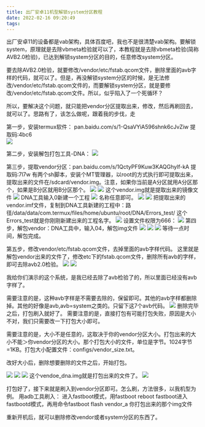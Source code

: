 ```yaml
---
title: 出厂安卓11机型解锁system分区教程
date: 2022-02-16 09:20:49
tags:
---
```

出厂安卓11的设备都是vab架构，具体百度吧，我也不是很清楚vab架构。要解锁system，原理就是去除vbmeta检验就可以了，本教程就是去除vbmeta检验(简称AVB2.0检验)，已达到解锁system分区的目的，任意修改system分区。  

要去除AVB2.0检验，就要修改/vendor/etc/fstab.qcom文件，删除里面的avb字样的代码，就可以了。但是，再没解锁system分区的时候，是无法修改/vendor/etc/fstab.qcom文件的，而要解锁system分区，就是要修改/vendor/etc/fstab.qcom文件。所以，似乎陷入了一个死循环？  

所以，要解决这个问题，就只能把vendor分区提取出来，修改，然后再刷回去，就可以了。思路有了，该怎么做呢，跟着我的步伐，走  

第一步，安装termux软件：
pan.baidu.com/s/1-QsaVYiA596shnk6cJvZiw 提取码:4bc6  
![](https://raw.githubusercontent.com/Raysamatoken/hexofile/main/img/1294855_b5187d2e_8439_0534%401080x2400.jpeg.m.jpg)  

第二步，安装解包打包工具-DNA：
![](https://raw.githubusercontent.com/Raysamatoken/hexofile/main/img/1294855_8978425e_8439_0541%401080x2400.jpeg.m.jpg) 

第三步，提取vendor分区：pan.baidu.com/s/1QctyPF9Kuw3KAQGhylf-kA 提取码:7l7w
有两个sh脚本，安装个MT管理器，以root的方式执行即可提取出来，提取出来的文件在/sdcard/vendor.img。注意，如果你当前是A分区就用A分区那个，如果是B分区就用B分区那个。
![](https://raw.githubusercontent.com/Raysamatoken/hexofile/main/img/1294855_d8a6a061_8439_0543%401080x2400.jpeg.m.jpg)
![](https://raw.githubusercontent.com/Raysamatoken/hexofile/main/img/1294855_effbbc0f_8439_0545%401080x2400.jpeg.m.jpg)
这个vendor.img就是提取出来的镜像文件
![](https://raw.githubusercontent.com/Raysamatoken/hexofile/main/img/1294855_1e9e1b19_8439_0547%401080x2400.jpeg.m.jpg)
DNA工具输入0新建一个工程
![](https://raw.githubusercontent.com/Raysamatoken/hexofile/main/img/1294855_0b25eb67_8439_0549%401080x2400.jpeg.m.jpg)
名称任意即可。
![](https://raw.githubusercontent.com/Raysamatoken/hexofile/main/img/1294855_53881fac_8439_055%401080x2400.jpeg.m.jpg)
![](https://raw.githubusercontent.com/Raysamatoken/hexofile/main/img/1294855_1297c174_8445_0702%401080x2400.jpeg.m.jpg)
把提取出来的vendor.imf文件，复制到DNA工具新建的工程中：路径/data/data/com.termux/files/home/ubuntu/root/DNA/Errors_test/
这个Errors_test就是你刚刚新建出来的工程名字。
![](https://raw.githubusercontent.com/Raysamatoken/hexofile/main/img/1294855_36400bcb_8445_0704%401080x2400.jpeg.m.jpg)
设置文件权限为666：
![](https://raw.githubusercontent.com/Raysamatoken/hexofile/main/img/1294855_4d80ee01_8445_0706%401080x2400.jpeg.m.jpg)
第四步，解包vendor：DNA工具中，输入04，解包img文件
![](https://raw.githubusercontent.com/Raysamatoken/hexofile/main/img/1294855_e8780a7b_8445_0707%401080x2400.jpeg.m.jpg)
![](https://raw.githubusercontent.com/Raysamatoken/hexofile/main/img/1294855_69caa5a2_8445_0709%401080x2400.jpeg.m.jpg)
![](https://raw.githubusercontent.com/Raysamatoken/hexofile/main/img/1294855_0e768453_8445_0711%401080x2400.jpeg.m.jpg)
等待一点时间，解包完成。

第五步，修改vendor/etc/fstab.qcom文件，去掉里面的avb字样代码。
这里就是解包vendor出来的文件了，修改etc下的fstab.qcom文件，删除所有avb的字样，即可去除avb2.0检验。
![](https://raw.githubusercontent.com/Raysamatoken/hexofile/main/img/1294855_bde2240c_8445_0713%401080x2400.jpeg.m.jpg)
![](https://raw.githubusercontent.com/Raysamatoken/hexofile/main/img/1294855_66dd0e0e_8445_0716%401080x2400.jpeg.m.jpg)

我给你们演示的这个系统，是我已经去除了avb检验了的，所以里面已经没有avb字样了。

需要注意的是，这种avb字样是不需要去除的，保留即可。其他的avb字样都删除掉。其他的好像是avb,avb=system之类的。只留下这7个avb代码。
![](https://raw.githubusercontent.com/Raysamatoken/hexofile/main/img/1294855_cfcdc7d0_8445_0718%401080x2400.jpeg.m.jpg)
删除完毕之后，打包刷入就好了。
需要注意的是，直接打包有可能打包失败，原因是大小不对，我们只需要改一下打包大小即可。

需要注意的是，大小不是任意的，这取决于你的vendor分区大小。打包出来的大小不能＞你vendor分区的大小。那个打包大小的文件，单位是字节。1024字节=1KB。打包大小配置文件：configs/vendor_size.txt。

改好大小后，删除想要删除的文件之后，开始打包。

![](https://raw.githubusercontent.com/Raysamatoken/hexofile/main/img/1294855_f6b8d27f_8450_4131%401080x2400.jpeg.m.jpg)
![](https://raw.githubusercontent.com/Raysamatoken/hexofile/main/img/1294855_a6bea200_8450_4133%401080x2400.jpeg.m.jpg)
![](https://raw.githubusercontent.com/Raysamatoken/hexofile/main/img/1294855_d0fcb654_8450_414%401080x2400.jpeg.m.jpg)
这个vendoe_dna.img就是打包出来的文件了。
![](https://raw.githubusercontent.com/Raysamatoken/hexofile/main/img/1294855_3d597402_8450_4143%401080x2400.jpeg.m.jpg)


打包好了，接下来就是刷入到vendor分区即可。怎么刷，方法很多，以我机型为例。
用adb工具刷入：
进入fastboot模式，用fastboot reboot fastboot进入fastbootd模式，再用命令fastboot flash vendor_a 你打包出来的那个img文件

重新开机后，就可以删除修改vendor或者system分区的东西了。
